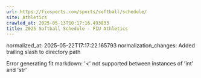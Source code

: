 ```yaml
---
url: https://fiusports.com/sports/softball/schedule/
site: Athletics
crawled_at: 2025-05-13T10:17:16.493833
title: 2025 Softball Schedule - FIU Athletics
---
```

normalized_at: 2025-05-22T17:17:22.165793
normalization_changes: Added trailing slash to directory path

Error generating fit markdown: '<' not supported between instances of 'int' and 'str'